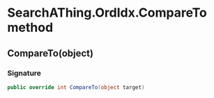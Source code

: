 # SearchAThing.OrdIdx.CompareTo method
## CompareTo(object)
### Signature
```csharp
public override int CompareTo(object target)
```
